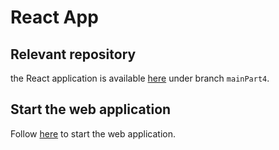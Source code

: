 # React App

## Relevant repository
the React application is available [here](https://github.com/maayanzahavi/WebPart2-React.git) under branch `mainPart4`.

## Start the web application
Follow [here](./Nodejs.md) to start the web application.
